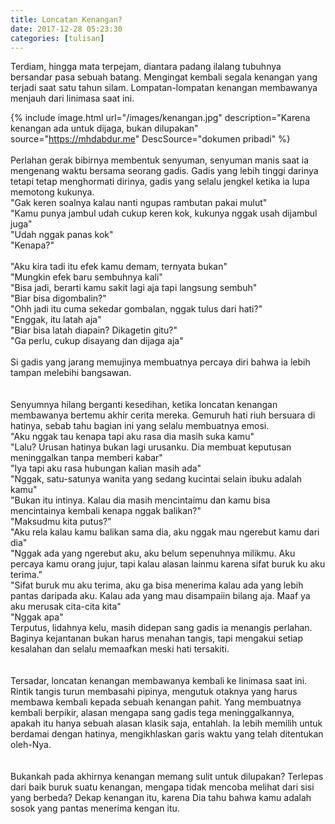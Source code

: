 ```yaml
---
title: Loncatan Kenangan?
date: 2017-12-28 05:23:30
categories: [tulisan]
---
```


Terdiam, hingga mata terpejam, diantara padang ilalang tubuhnya bersandar pasa sebuah batang. Mengingat kembali segala kenangan yang terjadi saat satu tahun silam. Lompatan-lompatan kenangan membawanya menjauh dari linimasa saat ini.

{% include image.html url="/images/kenangan.jpg" description="Karena kenangan ada untuk dijaga, bukan dilupakan" source="https://mhdabdur.me" DescSource="dokumen pribadi" %}
<br />
<br />
Perlahan gerak bibirnya membentuk senyuman, senyuman manis saat ia mengenang waktu bersama seorang gadis. Gadis yang lebih tinggi darinya tetapi tetap menghormati dirinya, gadis yang selalu jengkel ketika ia lupa memotong kukunya.
<br />
"Gak keren soalnya kalau nanti ngupas rambutan pakai mulut"<br />
"Kamu punya jambul udah cukup keren kok, kukunya nggak usah dijambul juga"<br />
"Udah nggak panas kok"<br />
"Kenapa?"<br />                 
"Aku kira tadi itu efek kamu demam, ternyata bukan"<br />
"Mungkin efek baru sembuhnya kali" <br />
"Bisa jadi, berarti kamu sakit lagi aja tapi langsung sembuh"<br />
"Biar bisa digombalin?"<br />
"Ohh jadi itu cuma sekedar gombalan, nggak tulus dari hati?"<br />
"Enggak, itu latah aja"<br />
"Biar bisa latah diapain? Dikagetin gitu?"<br />
"Ga perlu, cukup disayang dan dijaga aja"<br />
<br />
Si gadis yang jarang memujinya membuatnya percaya diri bahwa ia lebih tampan melebihi bangsawan.
<br />
<br />
<br />
Senyumnya hilang berganti kesedihan, ketika loncatan kenangan membawanya bertemu akhir cerita mereka. Gemuruh hati riuh bersuara di hatinya, sebab tahu bagian ini yang selalu membuatnya emosi.
<br />
"Aku nggak tau kenapa tapi aku rasa dia masih suka kamu" <br />
"Lalu? Urusan hatinya bukan lagi urusanku. Dia membuat keputusan meninggalkan tanpa memberi kabar" <br />
"Iya tapi aku rasa hubungan kalian masih ada"<br />
"Nggak, satu-satunya wanita yang sedang kucintai selain ibuku adalah kamu"<br />
"Bukan itu intinya. Kalau dia masih mencintaimu dan kamu bisa mencintainya kembali kenapa nggak balikan?"<br />
"Maksudmu kita putus?"<br />
"Aku rela kalau kamu balikan sama dia, aku nggak mau ngerebut kamu dari dia" <br />
"Nggak ada yang ngerebut aku, aku belum sepenuhnya milikmu. Aku percaya kamu orang jujur, tapi kalau alasan lainmu karena sifat buruk ku aku terima." <br />
"Sifat buruk mu aku terima, aku ga bisa menerima kalau ada yang lebih pantas daripada aku. Kalau ada yang mau disampaiin bilang aja. Maaf ya aku merusak cita-cita kita" <br />
"Nggak apa" <br />
Terputus, lidahnya kelu, masih didepan sang gadis ia menangis perlahan. Baginya kejantanan bukan harus menahan tangis, tapi mengakui setiap kesalahan dan selalu memaafkan meski hati tersakiti.
<br />
<br />
<br />
Tersadar, loncatan kenangan membawanya kembali ke linimasa saat ini. Rintik tangis turun membasahi pipinya, mengutuk otaknya yang harus membawa kembali kepada sebuah kenangan pahit. Yang membuatnya kembali berpikir, alasan mengapa sang gadis tega meninggalkannya, apakah itu hanya sebuah alasan klasik saja, entahlah. Ia lebih memilih untuk berdamai dengan hatinya, mengikhlaskan garis waktu yang telah ditentukan oleh-Nya.
<br />
<br />
<br />
Bukankah pada akhirnya kenangan memang sulit untuk dilupakan? Terlepas dari baik buruk suatu kenangan, mengapa tidak mencoba melihat dari sisi yang berbeda?
Dekap kenangan itu, karena Dia tahu bahwa kamu adalah sosok yang pantas menerima kengan itu.